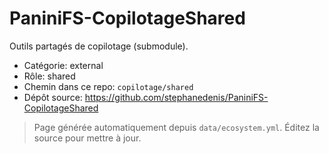 # PaniniFS-CopilotageShared

Outils partagés de copilotage (submodule).

- Catégorie: external
- Rôle: shared
- Chemin dans ce repo: `copilotage/shared`
- Dépôt source: https://github.com/stephanedenis/PaniniFS-CopilotageShared

> Page générée automatiquement depuis `data/ecosystem.yml`. Éditez la source pour mettre à jour.
